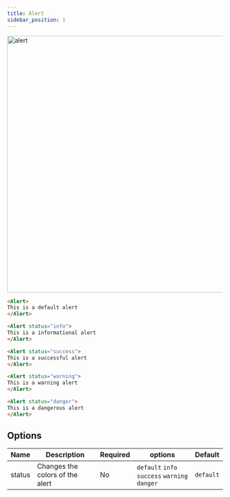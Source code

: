```yaml
---
title: Alert
sidebar_position: 1
---
```


<img src="/img/alerts.png" alt="alert" width="600"/>

```markdown
<Alert>
This is a default alert
</Alert>

<Alert status="info">
This is a informational alert
</Alert>

<Alert status="success">
This is a successful alert
</Alert>

<Alert status="warning">
This is a warning alert
</Alert>

<Alert status="danger">
This is a dangerous alert
</Alert>
```

## Options

| Name   | Description                         | Required | options                                       | Default   |
| ------ | ----------------------------------- | -------- | --------------------------------------------- | --------- |
| status | Changes the colors of the alert     | No       | `default` `info` `success` `warning` `danger` | `default` |
